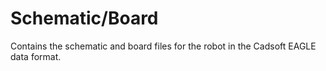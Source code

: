 Schematic/Board
===============

Contains the schematic and board files for the robot in the Cadsoft EAGLE data format.
